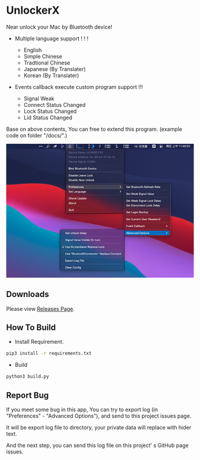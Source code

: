# UnlockerX

Near unlock your Mac by Bluetooth device!

* Multiple language support ! ! !
  * English
  * Simple Chinese
  * Tradtional Chinese
  * Japanese (By Translater)
  * Korean (By Translater)

* Events callback execute custom program support !!!
  * Signal Weak
  * Connect Status Changed
  * Lock Status Changed
  * Lid Status Changed

Base on above contents, You can free to extend this program. (example code on folder "/docs/".)

![Thumbnail](docs/img/thumbnail_en.png)

## Downloads

Please view [Releases Page](../../releases).

## How To Build

* Install Requirement.

```bash
pip3 install -r requirements.txt
```

* Build

```bash
python3 build.py
```

## Report Bug

If you meet some bug in this app, You can try to export log (in "Preferences" - "Advanced Options"), and send to this project issues page.

It will be export log file to directory, your private data will replace with hider text.

And the next step, you can send this log file on this project' s GitHub page issues.
